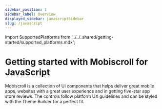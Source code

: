 ```yaml
---
sidebar_position: 1
sidebar_label: Overview
displayed_sidebar: javascriptSidebar
slug: /javascript
---
```


import SupportedPlatforms from '../../\_shared/getting-started/supported_platforms.mdx';

# Getting started with Mobiscroll for JavaScript

Mobiscroll is a collection of UI components that helps deliver great mobile apps, websites with a great user experience and in getting five-star app store reviews. The controls follow platform UX guidelines and can be styled with the Theme Builder for a perfect fit.

<SupportedPlatforms />
